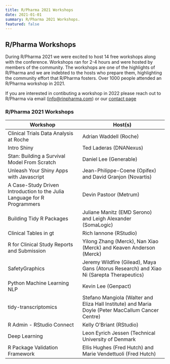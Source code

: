 ```yaml
---
title: R/Pharma 2021 Workshops
date: 2021-01-01
summary: R/Pharma 2021 Workshops.
featured: false
---
```


## R/Pharma Workshops

During R/Pharma 2021 we were excited to host 14 free workshops along with the conference.  Workshops ran for 2-4 hours and were hosted by members of the community.  The workshops are one of the highlights of R/Pharma and we are indebted to the hosts who prepare them, highlighting the community effort that R/Pharma fosters.  Over 1000 people attended an R/Pharma workshop in 2021.

If you are interested in contibuting a workshop in 2022 please reach out to R/Pharma via email (info@rinpharma.com) or our [contact page](https://rinpharma.com/contact/)

### R/Pharma 2021 Workshops

| Workshop | Host(s) |
| --- | --- |
| Clinical Trials Data Analysis at Roche | Adrian Waddell (Roche) |
| Intro Shiny | Ted Laderas (DNANexus) |
| Stan: Building a Survival Model From Scratch | Daniel Lee (Generable) |
| Unleash Your Shiny Apps with Javascript | Jean-Philippe-Coene (Opifex) and David Granjon (Novartis) |
| A Case-Study Driven Introduction to the Julia Language for R Programmers | Devin Pastoor (Metrum) |
| Building Tidy R Packages | Juliane Manitz (EMD Serono) and Leigh Alexander (SomaLogic) |
| Clinical Tables in gt | Rich Iannone (RStudio) |
| R for Clinical Study Reports and Submission | Yilong Zhang (Merck), Nan Xiao (Merck) and Keaven Anderson (Merck) |
| SafetyGraphics | Jeremy Wildfire (Gilead), Maya Gans (Atorus Research) and Xiao Ni (Sarepta Therapeutics) |
| Python Machine Learning NLP | Kevin Lee (Genpact) |
| tidy-transcriptomics | Stefano Mangiola (Walter and Eliza Hall Institute) and Maria Doyle (Peter MacCallum Cancer Centre) |
| R Admin - RStudio Connect | Kelly O'Briant (RStudio) |
| Deep Learning | Leon Eyrich Jessen (Technical University of Denmark |
| R Package Validation Framework | Ellis Hughes (Fred Hutch) and Marie Vendettuoli (Fred Hutch) |
